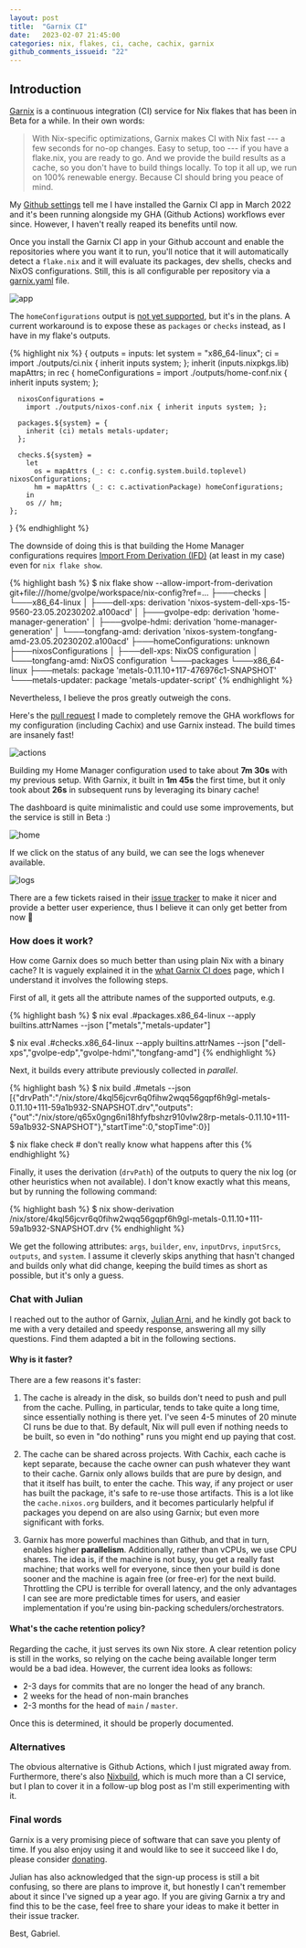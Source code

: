 ```yaml
---
layout: post
title:  "Garnix CI"
date:   2023-02-07 21:45:00
categories: nix, flakes, ci, cache, cachix, garnix
github_comments_issueid: "22"
---
```


## Introduction

[Garnix](https://garnix.io/) is a continuous integration (CI) service for Nix flakes that has been in Beta for a while. In their own words:

> With Nix-specific optimizations, Garnix makes CI with Nix fast --- a few seconds for no-op changes. Easy to setup, too --- if you have a flake.nix, you are ready to go. And we provide the build results as a cache, so you don't have to build things locally. To top it all up, we run on 100% renewable energy. Because CI should bring you peace of mind.

My [Github settings](https://github.com/settings/installations) tell me I have installed the Garnix CI app in March 2022 and it's been running alongside my GHA (Github Actions) workflows ever since. However, I haven't really reaped its benefits until now.

Once you install the Garnix CI app in your Github account and enable the repositories where you want it to run, you'll notice that it will automatically detect a `flake.nix` and it will evaluate its packages, dev shells, checks and NixOS configurations. Still, this is all configurable per repository via a [garnix.yaml](https://github.com/gvolpe/nix-config/blob/master/garnix.yaml) file.

![app](../images/garnix-app.png)

The `homeConfigurations` output is [not yet supported](https://github.com/garnix-io/issues/issues/24), but it's in the plans. A current workaround is to expose these as `packages` or `checks` instead, as I have in my flake's outputs.

{% highlight nix %}
{
  outputs = inputs:
    let
      system = "x86_64-linux";
      ci = import ./outputs/ci.nix { inherit inputs system; };
      inherit (inputs.nixpkgs.lib) mapAttrs;
    in
    rec {
      homeConfigurations =
        import ./outputs/home-conf.nix { inherit inputs system; };

      nixosConfigurations =
        import ./outputs/nixos-conf.nix { inherit inputs system; };

      packages.${system} = {
        inherit (ci) metals metals-updater;
      };

      checks.${system} =
        let
          os = mapAttrs (_: c: c.config.system.build.toplevel) nixosConfigurations;
          hm = mapAttrs (_: c: c.activationPackage) homeConfigurations;
        in
        os // hm;
    };
}
{% endhighlight %}

The downside of doing this is that building the Home Manager configurations requires [Import From Derivation (IFD)](https://nixos.wiki/wiki/Import_From_Derivation) (at least in my case) even for `nix flake show`.

{% highlight bash %}
$ nix flake show --allow-import-from-derivation
git+file:///home/gvolpe/workspace/nix-config?ref=...
├───checks
│   └───x86_64-linux
│       ├───dell-xps: derivation 'nixos-system-dell-xps-15-9560-23.05.20230202.a100acd'
│       ├───gvolpe-edp: derivation 'home-manager-generation'
│       ├───gvolpe-hdmi: derivation 'home-manager-generation'
│       └───tongfang-amd: derivation 'nixos-system-tongfang-amd-23.05.20230202.a100acd'
├───homeConfigurations: unknown
├───nixosConfigurations
│   ├───dell-xps: NixOS configuration
│   └───tongfang-amd: NixOS configuration
└───packages
    └───x86_64-linux
        ├───metals: package 'metals-0.11.10+117-476976c1-SNAPSHOT'
        └───metals-updater: package 'metals-updater-script'
{% endhighlight %}

Nevertheless, I believe the pros greatly outweigh the cons.

Here's the [pull request](https://github.com/gvolpe/nix-config/pull/162/files) I made to completely remove the GHA workflows for my configuration (including Cachix) and use Garnix instead. The build times are insanely fast!

![actions](../images/garnix-actions.png)

Building my Home Manager configuration used to take about **7m 30s** with my previous setup. With Garnix, it built in **1m 45s** the first time, but it only took about **26s** in subsequent runs by leveraging its binary cache!

The dashboard is quite minimalistic and could use some improvements, but the service is still in Beta :)

![home](../images/garnix-home.png)

If we click on the status of any build, we can see the logs whenever available.

![logs](../images/garnix-logs.png)

There are a few tickets raised in their [issue tracker](https://github.com/garnix-io/issues/issues) to make it nicer and provide a better user experience, thus I believe it can only get better from now 💪

### How does it work?

How come Garnix does so much better than using plain Nix with a binary cache? It is vaguely explained it in the [what Garnix CI does](https://garnix.io/docs/steps) page, which I understand it involves the following steps.

First of all, it gets all the attribute names of the supported outputs, e.g.

{% highlight bash %}
$ nix eval .#packages.x86_64-linux --apply builtins.attrNames --json
["metals","metals-updater"]

$ nix eval .#checks.x86_64-linux --apply builtins.attrNames --json
["dell-xps","gvolpe-edp","gvolpe-hdmi","tongfang-amd"]
{% endhighlight %}

Next, it builds every attribute previously collected in *parallel*.

{% highlight bash %}
$ nix build .#metals --json
[{"drvPath":"/nix/store/4kql56jcvr6q0fihw2wqq56gqpf6h9gl-metals-0.11.10+111-59a1b932-SNAPSHOT.drv","outputs":{"out":"/nix/store/q65x0gng6ni18hfyfbshzr910vlw28rp-metals-0.11.10+111-59a1b932-SNAPSHOT"},"startTime":0,"stopTime":0}]

$ nix flake check # don't really know what happens after this
{% endhighlight %}

Finally, it uses the derivation (`drvPath`) of the outputs to query the nix log (or other heuristics when not available). I don't know exactly what this means, but by running the following command: 

{% highlight bash %}
$ nix show-derivation /nix/store/4kql56jcvr6q0fihw2wqq56gqpf6h9gl-metals-0.11.10+111-59a1b932-SNAPSHOT.drv
{% endhighlight %}

We get the following attributes: `args`, `builder`, `env`, `inputDrvs`, `inputSrcs`, `outputs`, and `system`. I assume it cleverly skips anything that hasn't changed and builds only what did change, keeping the build times as short as possible, but it's only a guess.

### Chat with Julian

I reached out to the author of Garnix, [Julian Arni](https://github.com/jkarni), and he kindly got back to me with a very detailed and speedy response, answering all my silly questions. Find them adapted a bit in the following sections.

#### Why is it faster?

There are a few reasons it's faster:

1. The cache is already in the disk, so builds don't need to push and pull from the cache. Pulling, in particular, tends to take quite a long time, since essentially nothing is there yet. I've seen 4-5 minutes of 20 minute CI runs be due to that. By default, Nix will pull even if nothing needs to be built, so even in "do nothing" runs you might end up paying that cost.

2. The cache can be shared across projects. With Cachix, each cache is kept separate, because the cache owner can push whatever they want to their cache. Garnix only allows builds that are pure by design, and that it itself has built, to enter the cache. This way, if any project or user has built the package, it's safe to re-use those artifacts. This is a lot like the `cache.nixos.org` builders, and it becomes particularly helpful if packages you depend on are also using Garnix; but even more significant with forks.

3. Garnix has more powerful machines than Github, and that in turn, enables higher **parallelism**. Additionally, rather than vCPUs, we use CPU shares. The idea is, if the machine is not busy, you get a really fast machine; that works well for everyone, since then your build is done sooner and the machine is again free (or free-er) for the next build. Throttling the CPU is terrible for overall latency, and the only advantages I can see are more predictable times for users, and easier implementation if you're using bin-packing schedulers/orchestrators.

#### What's the cache retention policy?

Regarding the cache, it just serves its own Nix store. A clear retention policy is still in the works, so relying on the cache being available longer term would be a bad idea. However, the current idea looks as follows:

- 2-3 days for commits that are no longer the head of any branch. 
- 2 weeks for the head of non-main branches
- 2-3 months for the head of `main` / `master`.

Once this is determined, it should be properly documented.

### Alternatives

The obvious alternative is Github Actions, which I just migrated away from. Furthermore, there's also [Nixbuild](https://nixbuild.net/), which is much more than a CI service, but I plan to cover it in a follow-up blog post as I'm still experimenting with it.

### Final words

Garnix is a very promising piece of software that can save you plenty of time. If you also enjoy using it and would like to see it succeed like I do, please consider [donating](https://opencollective.com/garnix_io).

Julian has also acknowledged that the sign-up process is still a bit confusing, so there are plans to improve it, but honestly I can't remember about it since I've signed up a year ago. If you are giving Garnix a try and find this to be the case, feel free to share your ideas to make it better in their issue tracker.

Best,
Gabriel.
